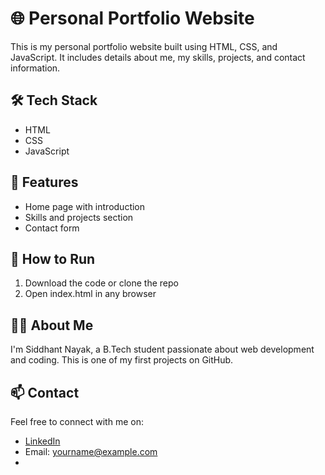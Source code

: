 # 🌐 Personal Portfolio Website

This is my personal portfolio website built using HTML, CSS, and JavaScript. It includes details about me, my skills, projects, and contact information.

## 🛠 Tech Stack

- HTML
- CSS
- JavaScript

## 📁 Features

- Home page with introduction
- Skills and projects section
- Contact form

## 🚀 How to Run

1. Download the code or clone the repo
2. Open index.html in any browser

## 🙋‍♂ About Me

I'm Siddhant Nayak, a B.Tech student passionate about web development and coding. This is one of my first projects on GitHub.

## 📫 Contact

Feel free to connect with me on:
- [LinkedIn](https://linkedin.com/in/yourprofile)  
- Email: yourname@example.com
-
